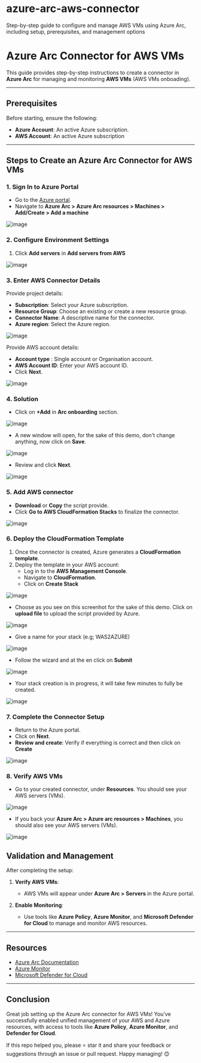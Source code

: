 # azure-arc-aws-connector
Step-by-step guide to configure and manage AWS VMs using Azure Arc, including setup, prerequisites, and management options

# Azure Arc Connector for AWS VMs

This guide provides step-by-step instructions to create a connector in **Azure Arc** for managing and monitoring **AWS VMs** (AWS VMs onboading).

---

## Prerequisites

Before starting, ensure the following:

- **Azure Account**: An active Azure subscription.  
- **AWS Account**: An active Azure subscription
---

## Steps to Create an Azure Arc Connector for AWS VMs

### 1. Sign In to Azure Portal
- Go to the [Azure portal](https://portal.azure.com).
- Navigate to **Azure Arc > Azure Arc resources > Machines > Add/Create > Add a machine**

![image](https://github.com/user-attachments/assets/cd99131f-3d1c-4590-af6f-db3c9d21e613)


### 2. Configure Environment Settings
1. Click  **Add servers** in **Add servers from AWS**

![image](https://github.com/user-attachments/assets/21c7adde-431b-4611-9a9e-ba961537be3d)

### 3. Enter AWS Connector Details
Provide project details:

- **Subscription**: Select your Azure subscription.
- **Resource Group**: Choose an existing or create a new resource group.
- **Connector Name**: A descriptive name for the connector.
- **Azure region**: Select the Azure region.

![image](https://github.com/user-attachments/assets/51ad3e1a-f625-474a-b9f8-27138b2362e0)

Provide AWS account details: 
- **Account type** : Single account or Organisation account.
- **AWS Account ID**: Enter your AWS account ID.
- Click **Next**.

![image](https://github.com/user-attachments/assets/6d28e98f-76e1-449b-a0cd-cb8ff91c4ea5)

### 4. Solution
- Click on **+Add** in **Arc onboarding** section.

![image](https://github.com/user-attachments/assets/4ed203aa-8a5f-4c94-bad0-654e2125e494)

- A new window will open, for the sake of this demo, don't change anything, now click on **Save**.

![image](https://github.com/user-attachments/assets/1c0998fb-03a4-4073-b5b8-8d0b78fc0cbc)

- Review and click **Next**.

![image](https://github.com/user-attachments/assets/9398ce44-9c23-4ab1-88d9-72683c7c4d62)


### 5. Add AWS connector
- **Download** or **Copy** the script provide.
- Click **Go to AWS CloudFormation Stacks** to finalize the connector.

![image](https://github.com/user-attachments/assets/6498a8e8-b469-4cb5-aada-ab192e185ef4)


### 6. Deploy the CloudFormation Template
1. Once the connector is created, Azure generates a **CloudFormation template**.
2. Deploy the template in your AWS account:
   - Log in to the **AWS Management Console**.
   - Navigate to **CloudFormation**.
   - Click on **Create Stack**

![image](https://github.com/user-attachments/assets/1fb6e830-ae77-435f-90c7-982d02f2ba43)

  - Choose as you see on this screenhot for the sake of this demo. Click on **upload file** to upload the script provided by Azure.

![image](https://github.com/user-attachments/assets/a85cb354-68ba-47a9-950c-c53872d8e123)

  - Give a name for your stack (e.g; WAS2AZURE)

![image](https://github.com/user-attachments/assets/68cc28d3-0556-4c38-9388-0f1dca6d2a86)

 - Follow the wizard and at the en click on **Submit**

![image](https://github.com/user-attachments/assets/ccca99a5-b54a-4a1a-8ae3-23e47acc599c)

 - Your stack creation is in progress, it will take few minutes to fully be created.

![image](https://github.com/user-attachments/assets/b9573adf-a471-4cea-988f-1ef780aed6c4)


### 7. Complete the Connector Setup
- Return to the Azure portal.
- Click on **Next**.
- **Review and create**: Verify if everything is correct and then click on **Create**

![image](https://github.com/user-attachments/assets/9d539ac7-cc31-453d-815b-cf92a06e08d9)

### 8. **Verify AWS VMs**
  - Go to your created connector, under **Resources**. You should see your AWS servers (VMs).
  
![image](https://github.com/user-attachments/assets/cc56ebcc-82bd-40bf-9df0-c152698c374f)

  - If you back your **Azure Arc > Azure arc resources > Machines**, you should also see your AWS servers (VMs).

![image](https://github.com/user-attachments/assets/6115e868-4ab5-49ca-97c3-ddb66dcc4341)

## Validation and Management

After completing the setup:

1. **Verify AWS VMs**:
   - AWS VMs will appear under **Azure Arc > Servers** in the Azure portal.

2. **Enable Monitoring**:
   - Use tools like **Azure Policy**, **Azure Monitor**, and **Microsoft Defender for Cloud** to manage and monitor AWS resources.

---

## Resources

- [Azure Arc Documentation](https://learn.microsoft.com/en-us/azure/azure-arc/)
- [Azure Monitor](https://learn.microsoft.com/en-us/azure/azure-monitor/)
- [Microsoft Defender for Cloud](https://learn.microsoft.com/en-us/azure/defender-for-cloud/)

---


## Conclusion

Great job setting up the Azure Arc connector for AWS VMs! You’ve successfully enabled unified management of your AWS and Azure resources, with access to tools like **Azure Policy**, **Azure Monitor**, and **Defender for Cloud**.  

If this repo helped you, please ⭐ star it and share your feedback or suggestions through an issue or pull request. Happy managing! 😊

